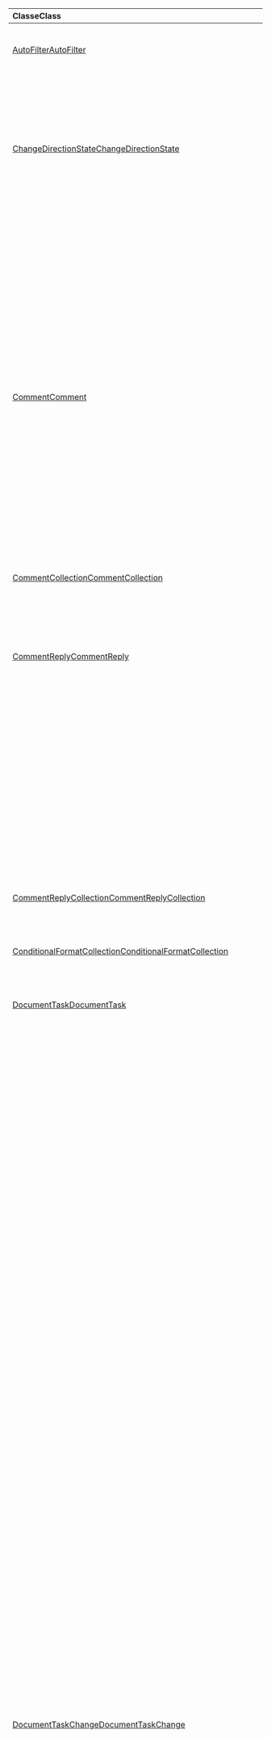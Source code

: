 | <span data-ttu-id="461ea-101">Classe</span><span class="sxs-lookup"><span data-stu-id="461ea-101">Class</span></span> | <span data-ttu-id="461ea-102">Champs</span><span class="sxs-lookup"><span data-stu-id="461ea-102">Fields</span></span> | <span data-ttu-id="461ea-103">Description</span><span class="sxs-lookup"><span data-stu-id="461ea-103">Description</span></span> |
|:---|:---|:---|
|[<span data-ttu-id="461ea-104">AutoFilter</span><span class="sxs-lookup"><span data-stu-id="461ea-104">AutoFilter</span></span>](/javascript/api/excel/excel.autofilter)|[<span data-ttu-id="461ea-105">clearColumnCriteria(columnIndex: number)</span><span class="sxs-lookup"><span data-stu-id="461ea-105">clearColumnCriteria(columnIndex: number)</span></span>](/javascript/api/excel/excel.autofilter#clearcolumncriteria-columnindex-)|<span data-ttu-id="461ea-106">Efface les critères de filtre du filtre automatique.</span><span class="sxs-lookup"><span data-stu-id="461ea-106">Clears the filter criteria of the AutoFilter.</span></span>|
|[<span data-ttu-id="461ea-107">ChangeDirectionState</span><span class="sxs-lookup"><span data-stu-id="461ea-107">ChangeDirectionState</span></span>](/javascript/api/excel/excel.changedirectionstate)|[<span data-ttu-id="461ea-108">deleteShiftDirection</span><span class="sxs-lookup"><span data-stu-id="461ea-108">deleteShiftDirection</span></span>](/javascript/api/excel/excel.changedirectionstate#deleteshiftdirection)|<span data-ttu-id="461ea-109">Représente la direction (par exemple, vers le haut ou vers la gauche) vers le haut ou vers la gauche que les cellules restantes déplacent lorsqu’une ou plusieurs cellules sont supprimées.</span><span class="sxs-lookup"><span data-stu-id="461ea-109">Represents the direction (such as up or to the left) that the remaining cells will shift when a cell or cells are deleted.</span></span>|
||[<span data-ttu-id="461ea-110">insertShiftDirection</span><span class="sxs-lookup"><span data-stu-id="461ea-110">insertShiftDirection</span></span>](/javascript/api/excel/excel.changedirectionstate#insertshiftdirection)|<span data-ttu-id="461ea-111">Représente la direction (par exemple, vers le bas ou vers la droite) que les cellules existantes déplacent lorsqu’une ou plusieurs nouvelles cellules sont insérées.</span><span class="sxs-lookup"><span data-stu-id="461ea-111">Represents the direction (such as down or to the right) that the existing cells will shift when a new cell or cells are inserted.</span></span>|
|[<span data-ttu-id="461ea-112">Comment</span><span class="sxs-lookup"><span data-stu-id="461ea-112">Comment</span></span>](/javascript/api/excel/excel.comment)|[<span data-ttu-id="461ea-113">assignTask(assignee: Identity)</span><span class="sxs-lookup"><span data-stu-id="461ea-113">assignTask(assignee: Identity)</span></span>](/javascript/api/excel/excel.comment#assigntask-assignee-)|<span data-ttu-id="461ea-114">Affecte la tâche liée au commentaire à l’utilisateur donné en tant que personne assignée.</span><span class="sxs-lookup"><span data-stu-id="461ea-114">Assigns the task attached to the comment to the given user as an assignee.</span></span>|
||[<span data-ttu-id="461ea-115">getTask()</span><span class="sxs-lookup"><span data-stu-id="461ea-115">getTask()</span></span>](/javascript/api/excel/excel.comment#gettask--)|<span data-ttu-id="461ea-116">Obtient la tâche associée à ce commentaire.</span><span class="sxs-lookup"><span data-stu-id="461ea-116">Gets the task associated with this comment.</span></span>|
||[<span data-ttu-id="461ea-117">getTaskOrNullObject()</span><span class="sxs-lookup"><span data-stu-id="461ea-117">getTaskOrNullObject()</span></span>](/javascript/api/excel/excel.comment#gettaskornullobject--)|<span data-ttu-id="461ea-118">Obtient la tâche associée à ce commentaire.</span><span class="sxs-lookup"><span data-stu-id="461ea-118">Gets the task associated with this comment.</span></span>|
|[<span data-ttu-id="461ea-119">CommentCollection</span><span class="sxs-lookup"><span data-stu-id="461ea-119">CommentCollection</span></span>](/javascript/api/excel/excel.commentcollection)|[<span data-ttu-id="461ea-120">getItemOrNullObject(commentId: string)</span><span class="sxs-lookup"><span data-stu-id="461ea-120">getItemOrNullObject(commentId: string)</span></span>](/javascript/api/excel/excel.commentcollection#getitemornullobject-commentid-)|<span data-ttu-id="461ea-121">Obtient un commentaire à partir de la collection de sites en fonction de son ID.</span><span class="sxs-lookup"><span data-stu-id="461ea-121">Gets a comment from the collection based on its ID.</span></span>|
|[<span data-ttu-id="461ea-122">CommentReply</span><span class="sxs-lookup"><span data-stu-id="461ea-122">CommentReply</span></span>](/javascript/api/excel/excel.commentreply)|[<span data-ttu-id="461ea-123">assignTask(assignee: Identity)</span><span class="sxs-lookup"><span data-stu-id="461ea-123">assignTask(assignee: Identity)</span></span>](/javascript/api/excel/excel.commentreply#assigntask-assignee-)|<span data-ttu-id="461ea-124">Affecte la tâche liée au commentaire à l’utilisateur donné en tant que seule personne assignée.</span><span class="sxs-lookup"><span data-stu-id="461ea-124">Assigns the task attached to the comment to the given user as the sole assignee.</span></span>|
||[<span data-ttu-id="461ea-125">getTask()</span><span class="sxs-lookup"><span data-stu-id="461ea-125">getTask()</span></span>](/javascript/api/excel/excel.commentreply#gettask--)|<span data-ttu-id="461ea-126">Obtient la tâche associée au fil de discussion de cette réponse de commentaire.</span><span class="sxs-lookup"><span data-stu-id="461ea-126">Gets the task associated with this comment reply's thread.</span></span>|
||[<span data-ttu-id="461ea-127">getTaskOrNullObject()</span><span class="sxs-lookup"><span data-stu-id="461ea-127">getTaskOrNullObject()</span></span>](/javascript/api/excel/excel.commentreply#gettaskornullobject--)|<span data-ttu-id="461ea-128">Obtient la tâche associée au fil de discussion de cette réponse de commentaire.</span><span class="sxs-lookup"><span data-stu-id="461ea-128">Gets the task associated with this comment reply's thread.</span></span>|
|[<span data-ttu-id="461ea-129">CommentReplyCollection</span><span class="sxs-lookup"><span data-stu-id="461ea-129">CommentReplyCollection</span></span>](/javascript/api/excel/excel.commentreplycollection)|[<span data-ttu-id="461ea-130">getItemOrNullObject(commentReplyId: string)</span><span class="sxs-lookup"><span data-stu-id="461ea-130">getItemOrNullObject(commentReplyId: string)</span></span>](/javascript/api/excel/excel.commentreplycollection#getitemornullobject-commentreplyid-)|<span data-ttu-id="461ea-131">Renvoie une réponse de commentaire identifié via son ID.</span><span class="sxs-lookup"><span data-stu-id="461ea-131">Returns a comment reply identified by its ID.</span></span>|
|[<span data-ttu-id="461ea-132">ConditionalFormatCollection</span><span class="sxs-lookup"><span data-stu-id="461ea-132">ConditionalFormatCollection</span></span>](/javascript/api/excel/excel.conditionalformatcollection)|[<span data-ttu-id="461ea-133">getItemOrNullObject(id: string)</span><span class="sxs-lookup"><span data-stu-id="461ea-133">getItemOrNullObject(id: string)</span></span>](/javascript/api/excel/excel.conditionalformatcollection#getitemornullobject-id-)|<span data-ttu-id="461ea-134">Renvoie un format conditionnel identifié par son ID.</span><span class="sxs-lookup"><span data-stu-id="461ea-134">Returns a conditional format identified by its ID.</span></span>|
|[<span data-ttu-id="461ea-135">DocumentTask</span><span class="sxs-lookup"><span data-stu-id="461ea-135">DocumentTask</span></span>](/javascript/api/excel/excel.documenttask)|[<span data-ttu-id="461ea-136">percentComplete</span><span class="sxs-lookup"><span data-stu-id="461ea-136">percentComplete</span></span>](/javascript/api/excel/excel.documenttask#percentcomplete)|<span data-ttu-id="461ea-137">Spécifie le pourcentage d’achèvement de la tâche.</span><span class="sxs-lookup"><span data-stu-id="461ea-137">Specifies the completion percentage of the task.</span></span>|
||[<span data-ttu-id="461ea-138">priority</span><span class="sxs-lookup"><span data-stu-id="461ea-138">priority</span></span>](/javascript/api/excel/excel.documenttask#priority)|<span data-ttu-id="461ea-139">Spécifie la priorité de la tâche.</span><span class="sxs-lookup"><span data-stu-id="461ea-139">Specifies the priority of the task.</span></span>|
||[<span data-ttu-id="461ea-140">assignees</span><span class="sxs-lookup"><span data-stu-id="461ea-140">assignees</span></span>](/javascript/api/excel/excel.documenttask#assignees)|<span data-ttu-id="461ea-141">Renvoie une collection de personnes assignées à la tâche.</span><span class="sxs-lookup"><span data-stu-id="461ea-141">Returns a collection of assignees of the task.</span></span>|
||[<span data-ttu-id="461ea-142">modifications</span><span class="sxs-lookup"><span data-stu-id="461ea-142">changes</span></span>](/javascript/api/excel/excel.documenttask#changes)|<span data-ttu-id="461ea-143">Obtient les enregistrements de modification de la tâche.</span><span class="sxs-lookup"><span data-stu-id="461ea-143">Gets the change records of the task.</span></span>|
||[<span data-ttu-id="461ea-144">comment</span><span class="sxs-lookup"><span data-stu-id="461ea-144">comment</span></span>](/javascript/api/excel/excel.documenttask#comment)|<span data-ttu-id="461ea-145">Obtient le commentaire associé à la tâche.</span><span class="sxs-lookup"><span data-stu-id="461ea-145">Gets the comment associated with the task.</span></span>|
||[<span data-ttu-id="461ea-146">completedBy</span><span class="sxs-lookup"><span data-stu-id="461ea-146">completedBy</span></span>](/javascript/api/excel/excel.documenttask#completedby)|<span data-ttu-id="461ea-147">Obtient l’utilisateur le plus récent à avoir effectué la tâche.</span><span class="sxs-lookup"><span data-stu-id="461ea-147">Gets the most recent user to have completed the task.</span></span>|
||[<span data-ttu-id="461ea-148">completedDateTime</span><span class="sxs-lookup"><span data-stu-id="461ea-148">completedDateTime</span></span>](/javascript/api/excel/excel.documenttask#completeddatetime)|<span data-ttu-id="461ea-149">Obtient la date et l’heure de fin de la tâche.</span><span class="sxs-lookup"><span data-stu-id="461ea-149">Gets the date and time that the task was completed.</span></span>|
||[<span data-ttu-id="461ea-150">createdBy</span><span class="sxs-lookup"><span data-stu-id="461ea-150">createdBy</span></span>](/javascript/api/excel/excel.documenttask#createdby)|<span data-ttu-id="461ea-151">Obtient l’utilisateur qui a créé la tâche.</span><span class="sxs-lookup"><span data-stu-id="461ea-151">Gets the user who created the task.</span></span>|
||[<span data-ttu-id="461ea-152">createdDateTime</span><span class="sxs-lookup"><span data-stu-id="461ea-152">createdDateTime</span></span>](/javascript/api/excel/excel.documenttask#createddatetime)|<span data-ttu-id="461ea-153">Obtient la date et l’heure de création de la tâche.</span><span class="sxs-lookup"><span data-stu-id="461ea-153">Gets the date and time that the task was created.</span></span>|
||[<span data-ttu-id="461ea-154">id</span><span class="sxs-lookup"><span data-stu-id="461ea-154">id</span></span>](/javascript/api/excel/excel.documenttask#id)|<span data-ttu-id="461ea-155">Obtient l’ID de la tâche.</span><span class="sxs-lookup"><span data-stu-id="461ea-155">Gets the ID of the task.</span></span>|
||[<span data-ttu-id="461ea-156">setStartAndDueDateTime(startDateTime: Date, dueDateTime: Date)</span><span class="sxs-lookup"><span data-stu-id="461ea-156">setStartAndDueDateTime(startDateTime: Date, dueDateTime: Date)</span></span>](/javascript/api/excel/excel.documenttask#setstartandduedatetime-startdatetime--duedatetime-)|<span data-ttu-id="461ea-157">Modifie le début et les dates d’échéance de la tâche.</span><span class="sxs-lookup"><span data-stu-id="461ea-157">Changes the start and the due dates of the task.</span></span>|
||[<span data-ttu-id="461ea-158">startAndDueDateTime</span><span class="sxs-lookup"><span data-stu-id="461ea-158">startAndDueDateTime</span></span>](/javascript/api/excel/excel.documenttask#startandduedatetime)|<span data-ttu-id="461ea-159">Obtient ou définit la date et l’heure de début et d’échéance de la tâche.</span><span class="sxs-lookup"><span data-stu-id="461ea-159">Gets or sets the date and time the task should start and is due.</span></span>|
||[<span data-ttu-id="461ea-160">title</span><span class="sxs-lookup"><span data-stu-id="461ea-160">title</span></span>](/javascript/api/excel/excel.documenttask#title)|<span data-ttu-id="461ea-161">Spécifie le titre de la tâche.</span><span class="sxs-lookup"><span data-stu-id="461ea-161">Specifies title of the task.</span></span>|
|[<span data-ttu-id="461ea-162">DocumentTaskChange</span><span class="sxs-lookup"><span data-stu-id="461ea-162">DocumentTaskChange</span></span>](/javascript/api/excel/excel.documenttaskchange)|[<span data-ttu-id="461ea-163">assignee</span><span class="sxs-lookup"><span data-stu-id="461ea-163">assignee</span></span>](/javascript/api/excel/excel.documenttaskchange#assignee)|<span data-ttu-id="461ea-164">Représente l’utilisateur affecté à la tâche pour un type d’enregistrement de modification ou l’utilisateur non affecté à la tâche pour `assign` un type d’enregistrement de `unassign` modification.</span><span class="sxs-lookup"><span data-stu-id="461ea-164">Represents the user assigned to the task for an `assign` change record type, or the user unassigned from the task for an `unassign` change record type.</span></span>|
||[<span data-ttu-id="461ea-165">changedBy</span><span class="sxs-lookup"><span data-stu-id="461ea-165">changedBy</span></span>](/javascript/api/excel/excel.documenttaskchange#changedby)|<span data-ttu-id="461ea-166">Représente l’utilisateur qui a créé ou modifié la tâche.</span><span class="sxs-lookup"><span data-stu-id="461ea-166">Represents the user who created or changed the task.</span></span>|
||[<span data-ttu-id="461ea-167">commentId</span><span class="sxs-lookup"><span data-stu-id="461ea-167">commentId</span></span>](/javascript/api/excel/excel.documenttaskchange#commentid)|<span data-ttu-id="461ea-168">Représente l’ID du ou des points d’ancrage de la `Comment` `CommentReply` modification de tâche.</span><span class="sxs-lookup"><span data-stu-id="461ea-168">Represents the ID of the `Comment` or `CommentReply` to which the task change is anchored.</span></span>|
||[<span data-ttu-id="461ea-169">createdDateTime</span><span class="sxs-lookup"><span data-stu-id="461ea-169">createdDateTime</span></span>](/javascript/api/excel/excel.documenttaskchange#createddatetime)|<span data-ttu-id="461ea-170">Représente la date et l’heure de création de l’enregistrement de modification de tâche.</span><span class="sxs-lookup"><span data-stu-id="461ea-170">Represents the creation date and time of the task change record.</span></span>|
||[<span data-ttu-id="461ea-171">dueDateTime</span><span class="sxs-lookup"><span data-stu-id="461ea-171">dueDateTime</span></span>](/javascript/api/excel/excel.documenttaskchange#duedatetime)|<span data-ttu-id="461ea-172">Représente la date et l’heure d’échéance de la tâche, dans le fuseau horaire UTC.</span><span class="sxs-lookup"><span data-stu-id="461ea-172">Represents the task's due date and time, in UTC time zone.</span></span>|
||[<span data-ttu-id="461ea-173">id</span><span class="sxs-lookup"><span data-stu-id="461ea-173">id</span></span>](/javascript/api/excel/excel.documenttaskchange#id)|<span data-ttu-id="461ea-174">ID de l’enregistrement de modification de tâche.</span><span class="sxs-lookup"><span data-stu-id="461ea-174">ID for the task change record.</span></span>|
||[<span data-ttu-id="461ea-175">percentComplete</span><span class="sxs-lookup"><span data-stu-id="461ea-175">percentComplete</span></span>](/javascript/api/excel/excel.documenttaskchange#percentcomplete)|<span data-ttu-id="461ea-176">Représente le pourcentage d’achèvement de la tâche.</span><span class="sxs-lookup"><span data-stu-id="461ea-176">Represents the task's completion percentage.</span></span>|
||[<span data-ttu-id="461ea-177">priority</span><span class="sxs-lookup"><span data-stu-id="461ea-177">priority</span></span>](/javascript/api/excel/excel.documenttaskchange#priority)|<span data-ttu-id="461ea-178">Représente la priorité de la tâche.</span><span class="sxs-lookup"><span data-stu-id="461ea-178">Represents the task's priority.</span></span>|
||[<span data-ttu-id="461ea-179">startDateTime</span><span class="sxs-lookup"><span data-stu-id="461ea-179">startDateTime</span></span>](/javascript/api/excel/excel.documenttaskchange#startdatetime)|<span data-ttu-id="461ea-180">Représente la date et l’heure de début de la tâche, dans le fuseau horaire UTC.</span><span class="sxs-lookup"><span data-stu-id="461ea-180">Represents the task's start date and time, in UTC time zone.</span></span>|
||[<span data-ttu-id="461ea-181">title</span><span class="sxs-lookup"><span data-stu-id="461ea-181">title</span></span>](/javascript/api/excel/excel.documenttaskchange#title)|<span data-ttu-id="461ea-182">Représente le titre de la tâche.</span><span class="sxs-lookup"><span data-stu-id="461ea-182">Represents the task's title.</span></span>|
||[<span data-ttu-id="461ea-183">type</span><span class="sxs-lookup"><span data-stu-id="461ea-183">type</span></span>](/javascript/api/excel/excel.documenttaskchange#type)|<span data-ttu-id="461ea-184">Représente le type d’action de l’enregistrement de modification de tâche.</span><span class="sxs-lookup"><span data-stu-id="461ea-184">Represents the action type of the task change record.</span></span>|
||[<span data-ttu-id="461ea-185">undoHistoryId</span><span class="sxs-lookup"><span data-stu-id="461ea-185">undoHistoryId</span></span>](/javascript/api/excel/excel.documenttaskchange#undohistoryid)|<span data-ttu-id="461ea-186">Représente la propriété `DocumentTaskChange.id` qui a été annulée pour le type `undo` d’enregistrement de modification.</span><span class="sxs-lookup"><span data-stu-id="461ea-186">Represents the `DocumentTaskChange.id` property that was undone for the `undo` change record type.</span></span>|
|[<span data-ttu-id="461ea-187">DocumentTaskChangeCollection</span><span class="sxs-lookup"><span data-stu-id="461ea-187">DocumentTaskChangeCollection</span></span>](/javascript/api/excel/excel.documenttaskchangecollection)|[<span data-ttu-id="461ea-188">getCount()</span><span class="sxs-lookup"><span data-stu-id="461ea-188">getCount()</span></span>](/javascript/api/excel/excel.documenttaskchangecollection#getcount--)|<span data-ttu-id="461ea-189">Obtient le nombre d’enregistrements de modification dans la collection pour la tâche.</span><span class="sxs-lookup"><span data-stu-id="461ea-189">Gets the number of change records in the collection for the task.</span></span>|
||[<span data-ttu-id="461ea-190">getItemAt(index: number)</span><span class="sxs-lookup"><span data-stu-id="461ea-190">getItemAt(index: number)</span></span>](/javascript/api/excel/excel.documenttaskchangecollection#getitemat-index-)|<span data-ttu-id="461ea-191">Obtient un enregistrement de modification de tâche à l’aide de son index dans la collection.</span><span class="sxs-lookup"><span data-stu-id="461ea-191">Gets a task change record by using its index in the collection.</span></span>|
||[<span data-ttu-id="461ea-192">items</span><span class="sxs-lookup"><span data-stu-id="461ea-192">items</span></span>](/javascript/api/excel/excel.documenttaskchangecollection#items)|<span data-ttu-id="461ea-193">Obtient l’élément enfant chargé dans cette collection de sites.</span><span class="sxs-lookup"><span data-stu-id="461ea-193">Gets the loaded child items in this collection.</span></span>|
|[<span data-ttu-id="461ea-194">DocumentTaskCollection</span><span class="sxs-lookup"><span data-stu-id="461ea-194">DocumentTaskCollection</span></span>](/javascript/api/excel/excel.documenttaskcollection)|[<span data-ttu-id="461ea-195">getCount()</span><span class="sxs-lookup"><span data-stu-id="461ea-195">getCount()</span></span>](/javascript/api/excel/excel.documenttaskcollection#getcount--)|<span data-ttu-id="461ea-196">Obtient le nombre de tâches dans la collection.</span><span class="sxs-lookup"><span data-stu-id="461ea-196">Gets the number of tasks in the collection.</span></span>|
||[<span data-ttu-id="461ea-197">getItem(key: string)</span><span class="sxs-lookup"><span data-stu-id="461ea-197">getItem(key: string)</span></span>](/javascript/api/excel/excel.documenttaskcollection#getitem-key-)|<span data-ttu-id="461ea-198">Obtient une tâche à l’aide de son ID.</span><span class="sxs-lookup"><span data-stu-id="461ea-198">Gets a task using its ID.</span></span>|
||[<span data-ttu-id="461ea-199">getItemAt(index: number)</span><span class="sxs-lookup"><span data-stu-id="461ea-199">getItemAt(index: number)</span></span>](/javascript/api/excel/excel.documenttaskcollection#getitemat-index-)|<span data-ttu-id="461ea-200">Obtient une tâche par son index dans la collection.</span><span class="sxs-lookup"><span data-stu-id="461ea-200">Gets a task by its index in the collection.</span></span>|
||[<span data-ttu-id="461ea-201">getItemOrNullObject(key: string)</span><span class="sxs-lookup"><span data-stu-id="461ea-201">getItemOrNullObject(key: string)</span></span>](/javascript/api/excel/excel.documenttaskcollection#getitemornullobject-key-)|<span data-ttu-id="461ea-202">Obtient une tâche à l’aide de son ID.</span><span class="sxs-lookup"><span data-stu-id="461ea-202">Gets a task using its ID.</span></span>|
||[<span data-ttu-id="461ea-203">items</span><span class="sxs-lookup"><span data-stu-id="461ea-203">items</span></span>](/javascript/api/excel/excel.documenttaskcollection#items)|<span data-ttu-id="461ea-204">Obtient l’élément enfant chargé dans cette collection de sites.</span><span class="sxs-lookup"><span data-stu-id="461ea-204">Gets the loaded child items in this collection.</span></span>|
|[<span data-ttu-id="461ea-205">DocumentTaskSchedule</span><span class="sxs-lookup"><span data-stu-id="461ea-205">DocumentTaskSchedule</span></span>](/javascript/api/excel/excel.documenttaskschedule)|[<span data-ttu-id="461ea-206">dueDateTime</span><span class="sxs-lookup"><span data-stu-id="461ea-206">dueDateTime</span></span>](/javascript/api/excel/excel.documenttaskschedule#duedatetime)|<span data-ttu-id="461ea-207">Obtient la date et l’heure d’échéance de la tâche.</span><span class="sxs-lookup"><span data-stu-id="461ea-207">Gets the date and time that the task is due.</span></span>|
||[<span data-ttu-id="461ea-208">startDateTime</span><span class="sxs-lookup"><span data-stu-id="461ea-208">startDateTime</span></span>](/javascript/api/excel/excel.documenttaskschedule#startdatetime)|<span data-ttu-id="461ea-209">Obtient la date et l’heure de début de la tâche.</span><span class="sxs-lookup"><span data-stu-id="461ea-209">Gets the date and time that the task should start.</span></span>|
|[<span data-ttu-id="461ea-210">GroupShapeCollection</span><span class="sxs-lookup"><span data-stu-id="461ea-210">GroupShapeCollection</span></span>](/javascript/api/excel/excel.groupshapecollection)|[<span data-ttu-id="461ea-211">getItemOrNullObject(key: string)</span><span class="sxs-lookup"><span data-stu-id="461ea-211">getItemOrNullObject(key: string)</span></span>](/javascript/api/excel/excel.groupshapecollection#getitemornullobject-key-)|<span data-ttu-id="461ea-212">Obtient une forme à l’aide de son nom ou de son ID.</span><span class="sxs-lookup"><span data-stu-id="461ea-212">Gets a shape using its name or ID.</span></span>|
|[<span data-ttu-id="461ea-213">Identité</span><span class="sxs-lookup"><span data-stu-id="461ea-213">Identity</span></span>](/javascript/api/excel/excel.identity)|[<span data-ttu-id="461ea-214">displayName</span><span class="sxs-lookup"><span data-stu-id="461ea-214">displayName</span></span>](/javascript/api/excel/excel.identity#displayname)|<span data-ttu-id="461ea-215">Représente le nom d’affichage de l’utilisateur.</span><span class="sxs-lookup"><span data-stu-id="461ea-215">Represents the user's display name.</span></span>|
||[<span data-ttu-id="461ea-216">email</span><span class="sxs-lookup"><span data-stu-id="461ea-216">email</span></span>](/javascript/api/excel/excel.identity#email)|<span data-ttu-id="461ea-217">Représente l’adresse e-mail de l’utilisateur.</span><span class="sxs-lookup"><span data-stu-id="461ea-217">Represents the user's email address.</span></span>|
||[<span data-ttu-id="461ea-218">id</span><span class="sxs-lookup"><span data-stu-id="461ea-218">id</span></span>](/javascript/api/excel/excel.identity#id)|<span data-ttu-id="461ea-219">Représente l’ID unique de l’utilisateur.</span><span class="sxs-lookup"><span data-stu-id="461ea-219">Represents the user's unique ID.</span></span>|
|[<span data-ttu-id="461ea-220">IdentityCollection</span><span class="sxs-lookup"><span data-stu-id="461ea-220">IdentityCollection</span></span>](/javascript/api/excel/excel.identitycollection)|[<span data-ttu-id="461ea-221">add(assignee: Identity)</span><span class="sxs-lookup"><span data-stu-id="461ea-221">add(assignee: Identity)</span></span>](/javascript/api/excel/excel.identitycollection#add-assignee-)|<span data-ttu-id="461ea-222">Ajoute une identité d’utilisateur à la collection.</span><span class="sxs-lookup"><span data-stu-id="461ea-222">Adds a user identity to the collection.</span></span>|
||[<span data-ttu-id="461ea-223">clear()</span><span class="sxs-lookup"><span data-stu-id="461ea-223">clear()</span></span>](/javascript/api/excel/excel.identitycollection#clear--)|<span data-ttu-id="461ea-224">Supprime toutes les identités utilisateur de la collection.</span><span class="sxs-lookup"><span data-stu-id="461ea-224">Removes all user identities from the collection.</span></span>|
||[<span data-ttu-id="461ea-225">getCount()</span><span class="sxs-lookup"><span data-stu-id="461ea-225">getCount()</span></span>](/javascript/api/excel/excel.identitycollection#getcount--)|<span data-ttu-id="461ea-226">Obtient le nombre d'éléments dans la collection.</span><span class="sxs-lookup"><span data-stu-id="461ea-226">Gets the number of items in the collection.</span></span>|
||[<span data-ttu-id="461ea-227">getItemAt(index: number)</span><span class="sxs-lookup"><span data-stu-id="461ea-227">getItemAt(index: number)</span></span>](/javascript/api/excel/excel.identitycollection#getitemat-index-)|<span data-ttu-id="461ea-228">Obtient une identité d’utilisateur de document à l’aide de son index dans la collection.</span><span class="sxs-lookup"><span data-stu-id="461ea-228">Gets a document user identity by using its index in the collection.</span></span>|
||[<span data-ttu-id="461ea-229">items</span><span class="sxs-lookup"><span data-stu-id="461ea-229">items</span></span>](/javascript/api/excel/excel.identitycollection#items)|<span data-ttu-id="461ea-230">Obtient l’élément enfant chargé dans cette collection de sites.</span><span class="sxs-lookup"><span data-stu-id="461ea-230">Gets the loaded child items in this collection.</span></span>|
||[<span data-ttu-id="461ea-231">remove(assignee: Identity)</span><span class="sxs-lookup"><span data-stu-id="461ea-231">remove(assignee: Identity)</span></span>](/javascript/api/excel/excel.identitycollection#remove-assignee-)|<span data-ttu-id="461ea-232">Supprime une identité d’utilisateur de la collection.</span><span class="sxs-lookup"><span data-stu-id="461ea-232">Removes a user identity from the collection.</span></span>|
|[<span data-ttu-id="461ea-233">IdentityEntity</span><span class="sxs-lookup"><span data-stu-id="461ea-233">IdentityEntity</span></span>](/javascript/api/excel/excel.identityentity)|[<span data-ttu-id="461ea-234">displayName</span><span class="sxs-lookup"><span data-stu-id="461ea-234">displayName</span></span>](/javascript/api/excel/excel.identityentity#displayname)|<span data-ttu-id="461ea-235">Représente le nom d’affichage de l’utilisateur.</span><span class="sxs-lookup"><span data-stu-id="461ea-235">Represents the user's display name.</span></span>|
||[<span data-ttu-id="461ea-236">email</span><span class="sxs-lookup"><span data-stu-id="461ea-236">email</span></span>](/javascript/api/excel/excel.identityentity#email)|<span data-ttu-id="461ea-237">Représente l’adresse e-mail de l’utilisateur.</span><span class="sxs-lookup"><span data-stu-id="461ea-237">Represents the user's email address.</span></span>|
||[<span data-ttu-id="461ea-238">id</span><span class="sxs-lookup"><span data-stu-id="461ea-238">id</span></span>](/javascript/api/excel/excel.identityentity#id)|<span data-ttu-id="461ea-239">Représente l’ID unique de l’utilisateur.</span><span class="sxs-lookup"><span data-stu-id="461ea-239">Represents the user's unique ID.</span></span>|
|[<span data-ttu-id="461ea-240">LinkedDataType</span><span class="sxs-lookup"><span data-stu-id="461ea-240">LinkedDataType</span></span>](/javascript/api/excel/excel.linkeddatatype)|[<span data-ttu-id="461ea-241">dataProvider</span><span class="sxs-lookup"><span data-stu-id="461ea-241">dataProvider</span></span>](/javascript/api/excel/excel.linkeddatatype#dataprovider)|<span data-ttu-id="461ea-242">Nom du fournisseur de données pour le type de données liées.</span><span class="sxs-lookup"><span data-stu-id="461ea-242">The name of the data provider for the linked data type.</span></span>|
||[<span data-ttu-id="461ea-243">lastRefreshed</span><span class="sxs-lookup"><span data-stu-id="461ea-243">lastRefreshed</span></span>](/javascript/api/excel/excel.linkeddatatype#lastrefreshed)|<span data-ttu-id="461ea-244">Date et heure du fuseau horaire local depuis l’ouverture du manuel lors de la dernière actualisation du type de données liées.</span><span class="sxs-lookup"><span data-stu-id="461ea-244">The local time-zone date and time since the workbook was opened when the linked data type was last refreshed.</span></span>|
||[<span data-ttu-id="461ea-245">name</span><span class="sxs-lookup"><span data-stu-id="461ea-245">name</span></span>](/javascript/api/excel/excel.linkeddatatype#name)|<span data-ttu-id="461ea-246">Nom du type de données liées.</span><span class="sxs-lookup"><span data-stu-id="461ea-246">The name of the linked data type.</span></span>|
||[<span data-ttu-id="461ea-247">periodicRefreshInterval</span><span class="sxs-lookup"><span data-stu-id="461ea-247">periodicRefreshInterval</span></span>](/javascript/api/excel/excel.linkeddatatype#periodicrefreshinterval)|<span data-ttu-id="461ea-248">Fréquence, en secondes, à laquelle le type de données liées est actualisé si elle est définie `refreshMode` sur « Périodique ».</span><span class="sxs-lookup"><span data-stu-id="461ea-248">The frequency, in seconds, at which the linked data type is refreshed if `refreshMode` is set to "Periodic".</span></span>|
||[<span data-ttu-id="461ea-249">refreshMode</span><span class="sxs-lookup"><span data-stu-id="461ea-249">refreshMode</span></span>](/javascript/api/excel/excel.linkeddatatype#refreshmode)|<span data-ttu-id="461ea-250">Mécanisme par lequel les données du type de données liées sont récupérées.</span><span class="sxs-lookup"><span data-stu-id="461ea-250">The mechanism by which the data for the linked data type is retrieved.</span></span>|
||[<span data-ttu-id="461ea-251">serviceId</span><span class="sxs-lookup"><span data-stu-id="461ea-251">serviceId</span></span>](/javascript/api/excel/excel.linkeddatatype#serviceid)|<span data-ttu-id="461ea-252">ID unique du type de données liées.</span><span class="sxs-lookup"><span data-stu-id="461ea-252">The unique ID of the linked data type.</span></span>|
||[<span data-ttu-id="461ea-253">supportedRefreshModes</span><span class="sxs-lookup"><span data-stu-id="461ea-253">supportedRefreshModes</span></span>](/javascript/api/excel/excel.linkeddatatype#supportedrefreshmodes)|<span data-ttu-id="461ea-254">Renvoie un tableau avec tous les modes d’actualisation pris en charge par le type de données liées.</span><span class="sxs-lookup"><span data-stu-id="461ea-254">Returns an array with all the refresh modes supported by the linked data type.</span></span>|
||[<span data-ttu-id="461ea-255">requestRefresh()</span><span class="sxs-lookup"><span data-stu-id="461ea-255">requestRefresh()</span></span>](/javascript/api/excel/excel.linkeddatatype#requestrefresh--)|<span data-ttu-id="461ea-256">Effectue une demande d’actualisation du type de données liées.</span><span class="sxs-lookup"><span data-stu-id="461ea-256">Makes a request to refresh the linked data type.</span></span>|
||[<span data-ttu-id="461ea-257">requestSetRefreshMode(refreshMode: Excel. LinkedDataTypeRefreshMode)</span><span class="sxs-lookup"><span data-stu-id="461ea-257">requestSetRefreshMode(refreshMode: Excel.LinkedDataTypeRefreshMode)</span></span>](/javascript/api/excel/excel.linkeddatatype#requestsetrefreshmode-refreshmode-)|<span data-ttu-id="461ea-258">Effectue une demande de modification du mode d’actualisation pour ce type de données liées.</span><span class="sxs-lookup"><span data-stu-id="461ea-258">Makes a request to change the refresh mode for this linked data type.</span></span>|
|[<span data-ttu-id="461ea-259">LinkedDataTypeAddedEventArgs</span><span class="sxs-lookup"><span data-stu-id="461ea-259">LinkedDataTypeAddedEventArgs</span></span>](/javascript/api/excel/excel.linkeddatatypeaddedeventargs)|[<span data-ttu-id="461ea-260">serviceId</span><span class="sxs-lookup"><span data-stu-id="461ea-260">serviceId</span></span>](/javascript/api/excel/excel.linkeddatatypeaddedeventargs#serviceid)|<span data-ttu-id="461ea-261">ID unique du nouveau type de données liées.</span><span class="sxs-lookup"><span data-stu-id="461ea-261">The unique ID of the new linked data type.</span></span>|
||[<span data-ttu-id="461ea-262">source</span><span class="sxs-lookup"><span data-stu-id="461ea-262">source</span></span>](/javascript/api/excel/excel.linkeddatatypeaddedeventargs#source)|<span data-ttu-id="461ea-263">Obtient la source de l’événement.</span><span class="sxs-lookup"><span data-stu-id="461ea-263">Gets the source of the event.</span></span>|
||[<span data-ttu-id="461ea-264">type</span><span class="sxs-lookup"><span data-stu-id="461ea-264">type</span></span>](/javascript/api/excel/excel.linkeddatatypeaddedeventargs#type)|<span data-ttu-id="461ea-265">Obtient le type de l’événement.</span><span class="sxs-lookup"><span data-stu-id="461ea-265">Gets the type of the event.</span></span>|
|[<span data-ttu-id="461ea-266">LinkedDataTypeCollection</span><span class="sxs-lookup"><span data-stu-id="461ea-266">LinkedDataTypeCollection</span></span>](/javascript/api/excel/excel.linkeddatatypecollection)|[<span data-ttu-id="461ea-267">getCount()</span><span class="sxs-lookup"><span data-stu-id="461ea-267">getCount()</span></span>](/javascript/api/excel/excel.linkeddatatypecollection#getcount--)|<span data-ttu-id="461ea-268">Obtient le nombre de types de données liées dans la collection.</span><span class="sxs-lookup"><span data-stu-id="461ea-268">Gets the number of linked data types in the collection.</span></span>|
||[<span data-ttu-id="461ea-269">getItem(key: number)</span><span class="sxs-lookup"><span data-stu-id="461ea-269">getItem(key: number)</span></span>](/javascript/api/excel/excel.linkeddatatypecollection#getitem-key-)|<span data-ttu-id="461ea-270">Obtient un type de données liées par ID de service.</span><span class="sxs-lookup"><span data-stu-id="461ea-270">Gets a linked data type by service ID.</span></span>|
||[<span data-ttu-id="461ea-271">getItemAt(index: number)</span><span class="sxs-lookup"><span data-stu-id="461ea-271">getItemAt(index: number)</span></span>](/javascript/api/excel/excel.linkeddatatypecollection#getitemat-index-)|<span data-ttu-id="461ea-272">Obtient un type de données liées par son index dans la collection.</span><span class="sxs-lookup"><span data-stu-id="461ea-272">Gets a linked data type by its index in the collection.</span></span>|
||[<span data-ttu-id="461ea-273">getItemOrNullObject(key: number)</span><span class="sxs-lookup"><span data-stu-id="461ea-273">getItemOrNullObject(key: number)</span></span>](/javascript/api/excel/excel.linkeddatatypecollection#getitemornullobject-key-)|<span data-ttu-id="461ea-274">Obtient un type de données liées par ID.</span><span class="sxs-lookup"><span data-stu-id="461ea-274">Gets a linked data type by ID.</span></span>|
||[<span data-ttu-id="461ea-275">items</span><span class="sxs-lookup"><span data-stu-id="461ea-275">items</span></span>](/javascript/api/excel/excel.linkeddatatypecollection#items)|<span data-ttu-id="461ea-276">Obtient l’élément enfant chargé dans cette collection de sites.</span><span class="sxs-lookup"><span data-stu-id="461ea-276">Gets the loaded child items in this collection.</span></span>|
||[<span data-ttu-id="461ea-277">requestRefreshAll()</span><span class="sxs-lookup"><span data-stu-id="461ea-277">requestRefreshAll()</span></span>](/javascript/api/excel/excel.linkeddatatypecollection#requestrefreshall--)|<span data-ttu-id="461ea-278">Effectue une demande d’actualisation de tous les types de données liées dans la collection.</span><span class="sxs-lookup"><span data-stu-id="461ea-278">Makes a request to refresh all the linked data types in the collection.</span></span>|
|[<span data-ttu-id="461ea-279">LinkedWorkbook</span><span class="sxs-lookup"><span data-stu-id="461ea-279">LinkedWorkbook</span></span>](/javascript/api/excel/excel.linkedworkbook)|[<span data-ttu-id="461ea-280">breakLinks()</span><span class="sxs-lookup"><span data-stu-id="461ea-280">breakLinks()</span></span>](/javascript/api/excel/excel.linkedworkbook#breaklinks--)|<span data-ttu-id="461ea-281">Effectue une demande pour rompre les liens pointant vers le workbook lié.</span><span class="sxs-lookup"><span data-stu-id="461ea-281">Makes a request to break the links pointing to the linked workbook.</span></span>|
||[<span data-ttu-id="461ea-282">id</span><span class="sxs-lookup"><span data-stu-id="461ea-282">id</span></span>](/javascript/api/excel/excel.linkedworkbook#id)|<span data-ttu-id="461ea-283">URL d’origine pointant vers le workbook lié.</span><span class="sxs-lookup"><span data-stu-id="461ea-283">The original URL pointing to the linked workbook.</span></span>|
||[<span data-ttu-id="461ea-284">refresh()</span><span class="sxs-lookup"><span data-stu-id="461ea-284">refresh()</span></span>](/javascript/api/excel/excel.linkedworkbook#refresh--)|<span data-ttu-id="461ea-285">Effectue une demande d’actualisation des données récupérées à partir du workbook lié.</span><span class="sxs-lookup"><span data-stu-id="461ea-285">Makes a request to refresh the data retrieved from the linked workbook.</span></span>|
|[<span data-ttu-id="461ea-286">LinkedWorkbookCollection</span><span class="sxs-lookup"><span data-stu-id="461ea-286">LinkedWorkbookCollection</span></span>](/javascript/api/excel/excel.linkedworkbookcollection)|[<span data-ttu-id="461ea-287">breakAllLinks()</span><span class="sxs-lookup"><span data-stu-id="461ea-287">breakAllLinks()</span></span>](/javascript/api/excel/excel.linkedworkbookcollection#breakalllinks--)|<span data-ttu-id="461ea-288">Rompt tous les liens vers les workbooks liés.</span><span class="sxs-lookup"><span data-stu-id="461ea-288">Breaks all the links to the linked workbooks.</span></span>|
||[<span data-ttu-id="461ea-289">getItem(key: string)</span><span class="sxs-lookup"><span data-stu-id="461ea-289">getItem(key: string)</span></span>](/javascript/api/excel/excel.linkedworkbookcollection#getitem-key-)|<span data-ttu-id="461ea-290">Obtient des informations sur un workbook lié par son URL.</span><span class="sxs-lookup"><span data-stu-id="461ea-290">Gets information about a linked workbook by its URL.</span></span>|
||[<span data-ttu-id="461ea-291">getItemOrNullObject(key: string)</span><span class="sxs-lookup"><span data-stu-id="461ea-291">getItemOrNullObject(key: string)</span></span>](/javascript/api/excel/excel.linkedworkbookcollection#getitemornullobject-key-)|<span data-ttu-id="461ea-292">Obtient des informations sur un workbook lié par son URL.</span><span class="sxs-lookup"><span data-stu-id="461ea-292">Gets information about a linked workbook by its URL.</span></span>|
||[<span data-ttu-id="461ea-293">items</span><span class="sxs-lookup"><span data-stu-id="461ea-293">items</span></span>](/javascript/api/excel/excel.linkedworkbookcollection#items)|<span data-ttu-id="461ea-294">Obtient l’élément enfant chargé dans cette collection de sites.</span><span class="sxs-lookup"><span data-stu-id="461ea-294">Gets the loaded child items in this collection.</span></span>|
||[<span data-ttu-id="461ea-295">refreshAll()</span><span class="sxs-lookup"><span data-stu-id="461ea-295">refreshAll()</span></span>](/javascript/api/excel/excel.linkedworkbookcollection#refreshall--)|<span data-ttu-id="461ea-296">Effectue une demande d’actualisation de tous les liens dubook.</span><span class="sxs-lookup"><span data-stu-id="461ea-296">Makes a request to refresh all the workbook links.</span></span>|
||[<span data-ttu-id="461ea-297">workbookLinksRefreshMode</span><span class="sxs-lookup"><span data-stu-id="461ea-297">workbookLinksRefreshMode</span></span>](/javascript/api/excel/excel.linkedworkbookcollection#workbooklinksrefreshmode)|<span data-ttu-id="461ea-298">Représente le mode de mise à jour des liens du workbook.</span><span class="sxs-lookup"><span data-stu-id="461ea-298">Represents the update mode of the workbook links.</span></span>|
|[<span data-ttu-id="461ea-299">NamedSheetViewCollection</span><span class="sxs-lookup"><span data-stu-id="461ea-299">NamedSheetViewCollection</span></span>](/javascript/api/excel/excel.namedsheetviewcollection)|[<span data-ttu-id="461ea-300">getItemOrNullObject(key: string)</span><span class="sxs-lookup"><span data-stu-id="461ea-300">getItemOrNullObject(key: string)</span></span>](/javascript/api/excel/excel.namedsheetviewcollection#getitemornullobject-key-)|<span data-ttu-id="461ea-301">Obtient une vue de feuille à l’aide de son nom.</span><span class="sxs-lookup"><span data-stu-id="461ea-301">Gets a sheet view using its name.</span></span>|
|[<span data-ttu-id="461ea-302">PivotLayout</span><span class="sxs-lookup"><span data-stu-id="461ea-302">PivotLayout</span></span>](/javascript/api/excel/excel.pivotlayout)|[<span data-ttu-id="461ea-303">getCell(dataHierarchy: DataPivotHierarchy \| string, rowItems: Array<PivotItem \| string>, columnItems: Array<PivotItem \| string>)</span><span class="sxs-lookup"><span data-stu-id="461ea-303">getCell(dataHierarchy: DataPivotHierarchy \| string, rowItems: Array<PivotItem \| string>, columnItems: Array<PivotItem \| string>)</span></span>](/javascript/api/excel/excel.pivotlayout#getcell-datahierarchy--rowitems--columnitems-)|<span data-ttu-id="461ea-304">Obtient une cellule unique dans le tableau croisé dynamique basé sur une hiérarchie de données ainsi que les éléments de ligne et de colonne de leurs hiérarchies respectives.</span><span class="sxs-lookup"><span data-stu-id="461ea-304">Gets a unique cell in the PivotTable based on a data hierarchy and the row and column items of their respective hierarchies.</span></span>|
||[<span data-ttu-id="461ea-305">pivotStyle</span><span class="sxs-lookup"><span data-stu-id="461ea-305">pivotStyle</span></span>](/javascript/api/excel/excel.pivotlayout#pivotstyle)|<span data-ttu-id="461ea-306">Style appliqué au tableau croisé dynamique.</span><span class="sxs-lookup"><span data-stu-id="461ea-306">The style applied to the PivotTable.</span></span>|
||[<span data-ttu-id="461ea-307">setStyle(style: string \| PivotTableStyle \| BuiltInPivotTableStyle)</span><span class="sxs-lookup"><span data-stu-id="461ea-307">setStyle(style: string \| PivotTableStyle \| BuiltInPivotTableStyle)</span></span>](/javascript/api/excel/excel.pivotlayout#setstyle-style-)|<span data-ttu-id="461ea-308">Définit le style appliqué au tableau croisé dynamique.</span><span class="sxs-lookup"><span data-stu-id="461ea-308">Sets the style applied to the PivotTable.</span></span>|
|[<span data-ttu-id="461ea-309">PivotTableScopedCollection</span><span class="sxs-lookup"><span data-stu-id="461ea-309">PivotTableScopedCollection</span></span>](/javascript/api/excel/excel.pivottablescopedcollection)|[<span data-ttu-id="461ea-310">getFirstOrNullObject()</span><span class="sxs-lookup"><span data-stu-id="461ea-310">getFirstOrNullObject()</span></span>](/javascript/api/excel/excel.pivottablescopedcollection#getfirstornullobject--)|<span data-ttu-id="461ea-311">Obtient le premier tableau croisé dynamique de la collection.</span><span class="sxs-lookup"><span data-stu-id="461ea-311">Gets the first PivotTable in the collection.</span></span>|
|[<span data-ttu-id="461ea-312">Range</span><span class="sxs-lookup"><span data-stu-id="461ea-312">Range</span></span>](/javascript/api/excel/excel.range)|[<span data-ttu-id="461ea-313">getDependents()</span><span class="sxs-lookup"><span data-stu-id="461ea-313">getDependents()</span></span>](/javascript/api/excel/excel.range#getdependents--)|<span data-ttu-id="461ea-314">Renvoie un objet qui représente la plage contenant tous les dépendants d’une cellule dans la même feuille de calcul ou `WorkbookRangeAreas` dans plusieurs feuilles de calcul.</span><span class="sxs-lookup"><span data-stu-id="461ea-314">Returns a `WorkbookRangeAreas` object that represents the range containing all the dependents of a cell in the same worksheet or in multiple worksheets.</span></span>|
||[<span data-ttu-id="461ea-315">getPrecedents()</span><span class="sxs-lookup"><span data-stu-id="461ea-315">getPrecedents()</span></span>](/javascript/api/excel/excel.range#getprecedents--)|<span data-ttu-id="461ea-316">Renvoie un objet qui représente la plage contenant tous les antécédents d’une cellule dans la même feuille de calcul ou `WorkbookRangeAreas` dans plusieurs feuilles de calcul.</span><span class="sxs-lookup"><span data-stu-id="461ea-316">Returns a `WorkbookRangeAreas` object that represents the range containing all the precedents of a cell in the same worksheet or in multiple worksheets.</span></span>|
|[<span data-ttu-id="461ea-317">RefreshModeChangedEventArgs</span><span class="sxs-lookup"><span data-stu-id="461ea-317">RefreshModeChangedEventArgs</span></span>](/javascript/api/excel/excel.refreshmodechangedeventargs)|[<span data-ttu-id="461ea-318">refreshMode</span><span class="sxs-lookup"><span data-stu-id="461ea-318">refreshMode</span></span>](/javascript/api/excel/excel.refreshmodechangedeventargs#refreshmode)|<span data-ttu-id="461ea-319">Mode d’actualisation du type de données liées.</span><span class="sxs-lookup"><span data-stu-id="461ea-319">The linked data type refresh mode.</span></span>|
||[<span data-ttu-id="461ea-320">serviceId</span><span class="sxs-lookup"><span data-stu-id="461ea-320">serviceId</span></span>](/javascript/api/excel/excel.refreshmodechangedeventargs#serviceid)|<span data-ttu-id="461ea-321">ID unique de l’objet dont le mode d’actualisation a été modifié.</span><span class="sxs-lookup"><span data-stu-id="461ea-321">The unique ID of the object whose refresh mode was changed.</span></span>|
||[<span data-ttu-id="461ea-322">source</span><span class="sxs-lookup"><span data-stu-id="461ea-322">source</span></span>](/javascript/api/excel/excel.refreshmodechangedeventargs#source)|<span data-ttu-id="461ea-323">Obtient la source de l’événement.</span><span class="sxs-lookup"><span data-stu-id="461ea-323">Gets the source of the event.</span></span>|
||[<span data-ttu-id="461ea-324">type</span><span class="sxs-lookup"><span data-stu-id="461ea-324">type</span></span>](/javascript/api/excel/excel.refreshmodechangedeventargs#type)|<span data-ttu-id="461ea-325">Obtient le type de l’événement.</span><span class="sxs-lookup"><span data-stu-id="461ea-325">Gets the type of the event.</span></span>|
|[<span data-ttu-id="461ea-326">RefreshRequestCompletedEventArgs</span><span class="sxs-lookup"><span data-stu-id="461ea-326">RefreshRequestCompletedEventArgs</span></span>](/javascript/api/excel/excel.refreshrequestcompletedeventargs)|[<span data-ttu-id="461ea-327">actualisé</span><span class="sxs-lookup"><span data-stu-id="461ea-327">refreshed</span></span>](/javascript/api/excel/excel.refreshrequestcompletedeventargs#refreshed)|<span data-ttu-id="461ea-328">Indique si la demande d’actualisation a réussi.</span><span class="sxs-lookup"><span data-stu-id="461ea-328">Indicates if the request to refresh was successful.</span></span>|
||[<span data-ttu-id="461ea-329">serviceId</span><span class="sxs-lookup"><span data-stu-id="461ea-329">serviceId</span></span>](/javascript/api/excel/excel.refreshrequestcompletedeventargs#serviceid)|<span data-ttu-id="461ea-330">ID unique de l’objet dont la demande d’actualisation a été effectuée.</span><span class="sxs-lookup"><span data-stu-id="461ea-330">The unique ID of the object whose refresh request was completed.</span></span>|
||[<span data-ttu-id="461ea-331">source</span><span class="sxs-lookup"><span data-stu-id="461ea-331">source</span></span>](/javascript/api/excel/excel.refreshrequestcompletedeventargs#source)|<span data-ttu-id="461ea-332">Obtient la source de l’événement.</span><span class="sxs-lookup"><span data-stu-id="461ea-332">Gets the source of the event.</span></span>|
||[<span data-ttu-id="461ea-333">type</span><span class="sxs-lookup"><span data-stu-id="461ea-333">type</span></span>](/javascript/api/excel/excel.refreshrequestcompletedeventargs#type)|<span data-ttu-id="461ea-334">Obtient le type de l’événement.</span><span class="sxs-lookup"><span data-stu-id="461ea-334">Gets the type of the event.</span></span>|
||[<span data-ttu-id="461ea-335">avertissements</span><span class="sxs-lookup"><span data-stu-id="461ea-335">warnings</span></span>](/javascript/api/excel/excel.refreshrequestcompletedeventargs#warnings)|<span data-ttu-id="461ea-336">Tableau qui contient les avertissements générés à partir de la demande d’actualisation.</span><span class="sxs-lookup"><span data-stu-id="461ea-336">An array that contains any warnings generated from the refresh request.</span></span>|
|[<span data-ttu-id="461ea-337">ShapeCollection</span><span class="sxs-lookup"><span data-stu-id="461ea-337">ShapeCollection</span></span>](/javascript/api/excel/excel.shapecollection)|[<span data-ttu-id="461ea-338">addSvg(xml: string)</span><span class="sxs-lookup"><span data-stu-id="461ea-338">addSvg(xml: string)</span></span>](/javascript/api/excel/excel.shapecollection#addsvg-xml-)|<span data-ttu-id="461ea-339">Crée un graphique de fichiers SVG (SVG) à partir d’une chaîne XML et il est ajouté à la feuille de calcul.</span><span class="sxs-lookup"><span data-stu-id="461ea-339">Creates a scalable vector graphic (SVG) from an XML string and adds it to the worksheet.</span></span>|
||[<span data-ttu-id="461ea-340">getItemOrNullObject(key: string)</span><span class="sxs-lookup"><span data-stu-id="461ea-340">getItemOrNullObject(key: string)</span></span>](/javascript/api/excel/excel.shapecollection#getitemornullobject-key-)|<span data-ttu-id="461ea-341">Obtient une forme à l’aide de son nom ou de son ID.</span><span class="sxs-lookup"><span data-stu-id="461ea-341">Gets a shape using its name or ID.</span></span>|
|[<span data-ttu-id="461ea-342">Segment</span><span class="sxs-lookup"><span data-stu-id="461ea-342">Slicer</span></span>](/javascript/api/excel/excel.slicer)|[<span data-ttu-id="461ea-343">nameInFormula</span><span class="sxs-lookup"><span data-stu-id="461ea-343">nameInFormula</span></span>](/javascript/api/excel/excel.slicer#nameinformula)|<span data-ttu-id="461ea-344">Représente le nom du segment utilisé dans la formule.</span><span class="sxs-lookup"><span data-stu-id="461ea-344">Represents the slicer name used in the formula.</span></span>|
||[<span data-ttu-id="461ea-345">slicerStyle</span><span class="sxs-lookup"><span data-stu-id="461ea-345">slicerStyle</span></span>](/javascript/api/excel/excel.slicer#slicerstyle)|<span data-ttu-id="461ea-346">Style appliqué au slicer.</span><span class="sxs-lookup"><span data-stu-id="461ea-346">The style applied to the slicer.</span></span>|
||[<span data-ttu-id="461ea-347">setStyle(style: string \| SlicerStyle \| BuiltInSlicerStyle)</span><span class="sxs-lookup"><span data-stu-id="461ea-347">setStyle(style: string \| SlicerStyle \| BuiltInSlicerStyle)</span></span>](/javascript/api/excel/excel.slicer#setstyle-style-)|<span data-ttu-id="461ea-348">Définit le style appliqué au slicer.</span><span class="sxs-lookup"><span data-stu-id="461ea-348">Sets the style applied to the slicer.</span></span>|
|[<span data-ttu-id="461ea-349">StyleCollection</span><span class="sxs-lookup"><span data-stu-id="461ea-349">StyleCollection</span></span>](/javascript/api/excel/excel.stylecollection)|[<span data-ttu-id="461ea-350">getItemOrNullObject(name: string)</span><span class="sxs-lookup"><span data-stu-id="461ea-350">getItemOrNullObject(name: string)</span></span>](/javascript/api/excel/excel.stylecollection#getitemornullobject-name-)|<span data-ttu-id="461ea-351">Obtient un style par nom.</span><span class="sxs-lookup"><span data-stu-id="461ea-351">Gets a style by name.</span></span>|
|[<span data-ttu-id="461ea-352">Table</span><span class="sxs-lookup"><span data-stu-id="461ea-352">Table</span></span>](/javascript/api/excel/excel.table)|[<span data-ttu-id="461ea-353">clearStyle()</span><span class="sxs-lookup"><span data-stu-id="461ea-353">clearStyle()</span></span>](/javascript/api/excel/excel.table#clearstyle--)|<span data-ttu-id="461ea-354">Modifie le tableau pour utiliser le style de tableau par défaut.</span><span class="sxs-lookup"><span data-stu-id="461ea-354">Changes the table to use the default table style.</span></span>|
||[<span data-ttu-id="461ea-355">onFiltered</span><span class="sxs-lookup"><span data-stu-id="461ea-355">onFiltered</span></span>](/javascript/api/excel/excel.table#onfiltered)|<span data-ttu-id="461ea-356">Se produit lorsqu’un filtre est appliqué à une table spécifique.</span><span class="sxs-lookup"><span data-stu-id="461ea-356">Occurs when a filter is applied on a specific table.</span></span>|
||[<span data-ttu-id="461ea-357">tableStyle</span><span class="sxs-lookup"><span data-stu-id="461ea-357">tableStyle</span></span>](/javascript/api/excel/excel.table#tablestyle)|<span data-ttu-id="461ea-358">Style appliqué au tableau.</span><span class="sxs-lookup"><span data-stu-id="461ea-358">The style applied to the table.</span></span>|
||[<span data-ttu-id="461ea-359">setStyle(style: string \| TableStyle \| BuiltInTableStyle)</span><span class="sxs-lookup"><span data-stu-id="461ea-359">setStyle(style: string \| TableStyle \| BuiltInTableStyle)</span></span>](/javascript/api/excel/excel.table#setstyle-style-)|<span data-ttu-id="461ea-360">Définit le style appliqué au tableau.</span><span class="sxs-lookup"><span data-stu-id="461ea-360">Sets the style applied to the table.</span></span>|
|[<span data-ttu-id="461ea-361">TableCollection</span><span class="sxs-lookup"><span data-stu-id="461ea-361">TableCollection</span></span>](/javascript/api/excel/excel.tablecollection)|[<span data-ttu-id="461ea-362">onFiltered</span><span class="sxs-lookup"><span data-stu-id="461ea-362">onFiltered</span></span>](/javascript/api/excel/excel.tablecollection#onfiltered)|<span data-ttu-id="461ea-363">Se produit lorsqu’un filtre est appliqué à une table d’un workbook ou d’une feuille de calcul.</span><span class="sxs-lookup"><span data-stu-id="461ea-363">Occurs when a filter is applied on any table in a workbook, or a worksheet.</span></span>|
|[<span data-ttu-id="461ea-364">TableFilteredEventArgs</span><span class="sxs-lookup"><span data-stu-id="461ea-364">TableFilteredEventArgs</span></span>](/javascript/api/excel/excel.tablefilteredeventargs)|[<span data-ttu-id="461ea-365">tableId</span><span class="sxs-lookup"><span data-stu-id="461ea-365">tableId</span></span>](/javascript/api/excel/excel.tablefilteredeventargs#tableid)|<span data-ttu-id="461ea-366">Obtient l’ID du tableau dans lequel le filtre est appliqué.</span><span class="sxs-lookup"><span data-stu-id="461ea-366">Gets the ID of the table in which the filter is applied.</span></span>|
||[<span data-ttu-id="461ea-367">type</span><span class="sxs-lookup"><span data-stu-id="461ea-367">type</span></span>](/javascript/api/excel/excel.tablefilteredeventargs#type)|<span data-ttu-id="461ea-368">Obtient le type de l’événement.</span><span class="sxs-lookup"><span data-stu-id="461ea-368">Gets the type of the event.</span></span>|
||[<span data-ttu-id="461ea-369">worksheetId</span><span class="sxs-lookup"><span data-stu-id="461ea-369">worksheetId</span></span>](/javascript/api/excel/excel.tablefilteredeventargs#worksheetid)|<span data-ttu-id="461ea-370">Obtient l’ID de la feuille de calcul qui contient le tableau.</span><span class="sxs-lookup"><span data-stu-id="461ea-370">Gets the ID of the worksheet which contains the table.</span></span>|
|[<span data-ttu-id="461ea-371">TableScopedCollection</span><span class="sxs-lookup"><span data-stu-id="461ea-371">TableScopedCollection</span></span>](/javascript/api/excel/excel.tablescopedcollection)|[<span data-ttu-id="461ea-372">getItemOrNullObject(key: string)</span><span class="sxs-lookup"><span data-stu-id="461ea-372">getItemOrNullObject(key: string)</span></span>](/javascript/api/excel/excel.tablescopedcollection#getitemornullobject-key-)|<span data-ttu-id="461ea-373">Obtient un tableau à l’aide de son nom ou de son ID.</span><span class="sxs-lookup"><span data-stu-id="461ea-373">Gets a table by name or ID.</span></span>|
|[<span data-ttu-id="461ea-374">Workbook</span><span class="sxs-lookup"><span data-stu-id="461ea-374">Workbook</span></span>](/javascript/api/excel/excel.workbook)|[<span data-ttu-id="461ea-375">linkedDataTypes</span><span class="sxs-lookup"><span data-stu-id="461ea-375">linkedDataTypes</span></span>](/javascript/api/excel/excel.workbook#linkeddatatypes)|<span data-ttu-id="461ea-376">Renvoie une collection de types de données liées qui font partie du manuel.</span><span class="sxs-lookup"><span data-stu-id="461ea-376">Returns a collection of linked data types that are part of the workbook.</span></span>|
||[<span data-ttu-id="461ea-377">linkedWorkbooks</span><span class="sxs-lookup"><span data-stu-id="461ea-377">linkedWorkbooks</span></span>](/javascript/api/excel/excel.workbook#linkedworkbooks)|<span data-ttu-id="461ea-378">Renvoie une collection de workbooks liés.</span><span class="sxs-lookup"><span data-stu-id="461ea-378">Returns a collection of linked workbooks.</span></span>|
||[<span data-ttu-id="461ea-379">tasks</span><span class="sxs-lookup"><span data-stu-id="461ea-379">tasks</span></span>](/javascript/api/excel/excel.workbook#tasks)|<span data-ttu-id="461ea-380">Renvoie une collection de tâches qui sont présentes dans le workbook.</span><span class="sxs-lookup"><span data-stu-id="461ea-380">Returns a collection of tasks that are present in the workbook.</span></span>|
||[<span data-ttu-id="461ea-381">showPivotFieldList</span><span class="sxs-lookup"><span data-stu-id="461ea-381">showPivotFieldList</span></span>](/javascript/api/excel/excel.workbook#showpivotfieldlist)|<span data-ttu-id="461ea-382">Spécifie si le volet liste des champs du tableau croisé dynamique est affiché au niveau du workbook.</span><span class="sxs-lookup"><span data-stu-id="461ea-382">Specifies whether the PivotTable's field list pane is shown at the workbook level.</span></span>|
||[<span data-ttu-id="461ea-383">use1904DateSystem</span><span class="sxs-lookup"><span data-stu-id="461ea-383">use1904DateSystem</span></span>](/javascript/api/excel/excel.workbook#use1904datesystem)|<span data-ttu-id="461ea-384">True si le classeur utilise le calendrier depuis 1904.</span><span class="sxs-lookup"><span data-stu-id="461ea-384">True if the workbook uses the 1904 date system.</span></span>|
|[<span data-ttu-id="461ea-385">Worksheet</span><span class="sxs-lookup"><span data-stu-id="461ea-385">Worksheet</span></span>](/javascript/api/excel/excel.worksheet)|[<span data-ttu-id="461ea-386">onFiltered</span><span class="sxs-lookup"><span data-stu-id="461ea-386">onFiltered</span></span>](/javascript/api/excel/excel.worksheet#onfiltered)|<span data-ttu-id="461ea-387">Se produit lorsqu’un filtre est appliqué sur une feuille de calcul spécifique.</span><span class="sxs-lookup"><span data-stu-id="461ea-387">Occurs when a filter is applied on a specific worksheet.</span></span>|
||[<span data-ttu-id="461ea-388">onProtectionChanged</span><span class="sxs-lookup"><span data-stu-id="461ea-388">onProtectionChanged</span></span>](/javascript/api/excel/excel.worksheet#onprotectionchanged)|<span data-ttu-id="461ea-389">Se produit lorsque l’état de protection de la feuille de calcul est modifié.</span><span class="sxs-lookup"><span data-stu-id="461ea-389">Occurs when the worksheet protection state is changed.</span></span>|
||[<span data-ttu-id="461ea-390">tabId</span><span class="sxs-lookup"><span data-stu-id="461ea-390">tabId</span></span>](/javascript/api/excel/excel.worksheet#tabid)|<span data-ttu-id="461ea-391">Renvoie une valeur représentant cette feuille de calcul qui peut être lue par Open Office XML.</span><span class="sxs-lookup"><span data-stu-id="461ea-391">Returns a value representing this worksheet that can be read by Open Office XML.</span></span>|
||[<span data-ttu-id="461ea-392">tasks</span><span class="sxs-lookup"><span data-stu-id="461ea-392">tasks</span></span>](/javascript/api/excel/excel.worksheet#tasks)|<span data-ttu-id="461ea-393">Renvoie une collection de tâches présentes dans la feuille de calcul.</span><span class="sxs-lookup"><span data-stu-id="461ea-393">Returns a collection of tasks that are present in the worksheet.</span></span>|
|[<span data-ttu-id="461ea-394">worksheetChangedEventArgs</span><span class="sxs-lookup"><span data-stu-id="461ea-394">WorksheetChangedEventArgs</span></span>](/javascript/api/excel/excel.worksheetchangedeventargs)|[<span data-ttu-id="461ea-395">changeDirectionState</span><span class="sxs-lookup"><span data-stu-id="461ea-395">changeDirectionState</span></span>](/javascript/api/excel/excel.worksheetchangedeventargs#changedirectionstate)|<span data-ttu-id="461ea-396">Représente une modification du sens de déplacement des cellules d’une feuille de calcul lorsqu’une ou plusieurs cellules sont supprimées ou insérées.</span><span class="sxs-lookup"><span data-stu-id="461ea-396">Represents a change to the direction that the cells in a worksheet will shift when a cell or cells are deleted or inserted.</span></span>|
||[<span data-ttu-id="461ea-397">triggerSource</span><span class="sxs-lookup"><span data-stu-id="461ea-397">triggerSource</span></span>](/javascript/api/excel/excel.worksheetchangedeventargs#triggersource)|<span data-ttu-id="461ea-398">Représente la source du déclencheur de l’événement.</span><span class="sxs-lookup"><span data-stu-id="461ea-398">Represents the trigger source of the event.</span></span>|
|[<span data-ttu-id="461ea-399">WorksheetCollection</span><span class="sxs-lookup"><span data-stu-id="461ea-399">WorksheetCollection</span></span>](/javascript/api/excel/excel.worksheetcollection)|<span data-ttu-id="461ea-400">[addFromBase64(base64File: string, sheetNamesToInsert?: string[], positionType?: Excel.WorksheetPositionType, relativeTo?: Worksheet \| string)](/javascript/api/excel/excel.worksheetcollection#addfrombase64-base64file--sheetnamestoinsert--positiontype--relativeto-)</span><span class="sxs-lookup"><span data-stu-id="461ea-400">[addFromBase64(base64File: string, sheetNamesToInsert?: string[], positionType?: Excel.WorksheetPositionType, relativeTo?: Worksheet \| string)](/javascript/api/excel/excel.worksheetcollection#addfrombase64-base64file--sheetnamestoinsert--positiontype--relativeto-)</span></span>|<span data-ttu-id="461ea-401">Insère les feuilles de calcul spécifiées d’un classeur dans le classeur actif.</span><span class="sxs-lookup"><span data-stu-id="461ea-401">Inserts the specified worksheets of a workbook into the current workbook.</span></span>|
||[<span data-ttu-id="461ea-402">onFiltered</span><span class="sxs-lookup"><span data-stu-id="461ea-402">onFiltered</span></span>](/javascript/api/excel/excel.worksheetcollection#onfiltered)|<span data-ttu-id="461ea-403">Se produit lorsqu’un filtre de la feuille de calcul est appliqué dans le classeur.</span><span class="sxs-lookup"><span data-stu-id="461ea-403">Occurs when any worksheet's filter is applied in the workbook.</span></span>|
||[<span data-ttu-id="461ea-404">onProtectionChanged</span><span class="sxs-lookup"><span data-stu-id="461ea-404">onProtectionChanged</span></span>](/javascript/api/excel/excel.worksheetcollection#onprotectionchanged)|<span data-ttu-id="461ea-405">Se produit lorsque l’état de protection de la feuille de calcul est modifié.</span><span class="sxs-lookup"><span data-stu-id="461ea-405">Occurs when the worksheet protection state is changed.</span></span>|
|[<span data-ttu-id="461ea-406">WorksheetFilteredEventArgs</span><span class="sxs-lookup"><span data-stu-id="461ea-406">WorksheetFilteredEventArgs</span></span>](/javascript/api/excel/excel.worksheetfilteredeventargs)|[<span data-ttu-id="461ea-407">type</span><span class="sxs-lookup"><span data-stu-id="461ea-407">type</span></span>](/javascript/api/excel/excel.worksheetfilteredeventargs#type)|<span data-ttu-id="461ea-408">Obtient le type de l’événement.</span><span class="sxs-lookup"><span data-stu-id="461ea-408">Gets the type of the event.</span></span>|
||[<span data-ttu-id="461ea-409">worksheetId</span><span class="sxs-lookup"><span data-stu-id="461ea-409">worksheetId</span></span>](/javascript/api/excel/excel.worksheetfilteredeventargs#worksheetid)|<span data-ttu-id="461ea-410">Obtient l’ID de la feuille de calcul dans laquelle le filtre est appliqué.</span><span class="sxs-lookup"><span data-stu-id="461ea-410">Gets the ID of the worksheet in which the filter is applied.</span></span>|
|[<span data-ttu-id="461ea-411">WorksheetProtectionChangedEventArgs</span><span class="sxs-lookup"><span data-stu-id="461ea-411">WorksheetProtectionChangedEventArgs</span></span>](/javascript/api/excel/excel.worksheetprotectionchangedeventargs)|[<span data-ttu-id="461ea-412">isProtected</span><span class="sxs-lookup"><span data-stu-id="461ea-412">isProtected</span></span>](/javascript/api/excel/excel.worksheetprotectionchangedeventargs#isprotected)|<span data-ttu-id="461ea-413">Obtient l’état de protection actuel de la feuille de calcul.</span><span class="sxs-lookup"><span data-stu-id="461ea-413">Gets the current protection status of the worksheet.</span></span>|
||[<span data-ttu-id="461ea-414">source</span><span class="sxs-lookup"><span data-stu-id="461ea-414">source</span></span>](/javascript/api/excel/excel.worksheetprotectionchangedeventargs#source)|<span data-ttu-id="461ea-415">Source de l'événement.</span><span class="sxs-lookup"><span data-stu-id="461ea-415">The source of the event.</span></span>|
||[<span data-ttu-id="461ea-416">type</span><span class="sxs-lookup"><span data-stu-id="461ea-416">type</span></span>](/javascript/api/excel/excel.worksheetprotectionchangedeventargs#type)|<span data-ttu-id="461ea-417">Obtient le type de l’événement.</span><span class="sxs-lookup"><span data-stu-id="461ea-417">Gets the type of the event.</span></span>|
||[<span data-ttu-id="461ea-418">worksheetId</span><span class="sxs-lookup"><span data-stu-id="461ea-418">worksheetId</span></span>](/javascript/api/excel/excel.worksheetprotectionchangedeventargs#worksheetid)|<span data-ttu-id="461ea-419">Obtient l’ID de la feuille de calcul dans laquelle l’état de protection est modifié.</span><span class="sxs-lookup"><span data-stu-id="461ea-419">Gets the ID of the worksheet in which the protection status is changed.</span></span>|
